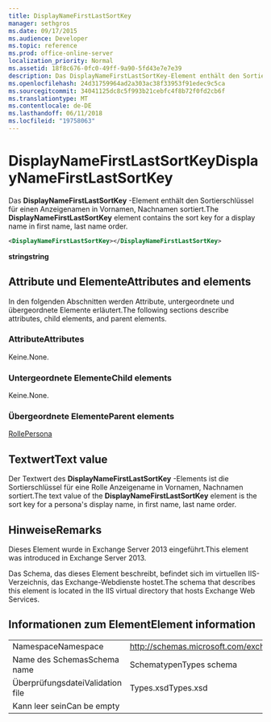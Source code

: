 ```yaml
---
title: DisplayNameFirstLastSortKey
manager: sethgros
ms.date: 09/17/2015
ms.audience: Developer
ms.topic: reference
ms.prod: office-online-server
localization_priority: Normal
ms.assetid: 18f8c676-0fc0-49ff-9a90-5fd43e7e7e39
description: Das DisplayNameFirstLastSortKey-Element enthält den Sortierschlüssel für einen Anzeigenamen in Vornamen, Nachnamen sortiert.
ms.openlocfilehash: 24d31759964ad2a303ac38f33953f91edec9c5ca
ms.sourcegitcommit: 34041125dc8c5f993b21cebfc4f8b72f0fd2cb6f
ms.translationtype: MT
ms.contentlocale: de-DE
ms.lasthandoff: 06/11/2018
ms.locfileid: "19758063"
---
```

# <a name="displaynamefirstlastsortkey"></a><span data-ttu-id="87f82-103">DisplayNameFirstLastSortKey</span><span class="sxs-lookup"><span data-stu-id="87f82-103">DisplayNameFirstLastSortKey</span></span>

<span data-ttu-id="87f82-104">Das **DisplayNameFirstLastSortKey** -Element enthält den Sortierschlüssel für einen Anzeigenamen in Vornamen, Nachnamen sortiert.</span><span class="sxs-lookup"><span data-stu-id="87f82-104">The **DisplayNameFirstLastSortKey** element contains the sort key for a display name in first name, last name order.</span></span> 
  
```XML
<DisplayNameFirstLastSortKey></DisplayNameFirstLastSortKey>
```

 <span data-ttu-id="87f82-105">**string**</span><span class="sxs-lookup"><span data-stu-id="87f82-105">**string**</span></span>
## <a name="attributes-and-elements"></a><span data-ttu-id="87f82-106">Attribute und Elemente</span><span class="sxs-lookup"><span data-stu-id="87f82-106">Attributes and elements</span></span>

<span data-ttu-id="87f82-107">In den folgenden Abschnitten werden Attribute, untergeordnete und übergeordnete Elemente erläutert.</span><span class="sxs-lookup"><span data-stu-id="87f82-107">The following sections describe attributes, child elements, and parent elements.</span></span>
  
### <a name="attributes"></a><span data-ttu-id="87f82-108">Attribute</span><span class="sxs-lookup"><span data-stu-id="87f82-108">Attributes</span></span>

<span data-ttu-id="87f82-109">Keine.</span><span class="sxs-lookup"><span data-stu-id="87f82-109">None.</span></span>
  
### <a name="child-elements"></a><span data-ttu-id="87f82-110">Untergeordnete Elemente</span><span class="sxs-lookup"><span data-stu-id="87f82-110">Child elements</span></span>

<span data-ttu-id="87f82-111">Keine.</span><span class="sxs-lookup"><span data-stu-id="87f82-111">None.</span></span>
  
### <a name="parent-elements"></a><span data-ttu-id="87f82-112">Übergeordnete Elemente</span><span class="sxs-lookup"><span data-stu-id="87f82-112">Parent elements</span></span>

[<span data-ttu-id="87f82-113">Rolle</span><span class="sxs-lookup"><span data-stu-id="87f82-113">Persona</span></span>](persona.md)
  
## <a name="text-value"></a><span data-ttu-id="87f82-114">Textwert</span><span class="sxs-lookup"><span data-stu-id="87f82-114">Text value</span></span>

<span data-ttu-id="87f82-115">Der Textwert des **DisplayNameFirstLastSortKey** -Elements ist die Sortierschlüssel für eine Rolle Anzeigename in Vornamen, Nachnamen sortiert.</span><span class="sxs-lookup"><span data-stu-id="87f82-115">The text value of the **DisplayNameFirstLastSortKey** element is the sort key for a persona's display name, in first name, last name order.</span></span> 
  
## <a name="remarks"></a><span data-ttu-id="87f82-116">Hinweise</span><span class="sxs-lookup"><span data-stu-id="87f82-116">Remarks</span></span>

<span data-ttu-id="87f82-117">Dieses Element wurde in Exchange Server 2013 eingeführt.</span><span class="sxs-lookup"><span data-stu-id="87f82-117">This element was introduced in Exchange Server 2013.</span></span>
  
<span data-ttu-id="87f82-118">Das Schema, das dieses Element beschreibt, befindet sich im virtuellen IIS-Verzeichnis, das Exchange-Webdienste hostet.</span><span class="sxs-lookup"><span data-stu-id="87f82-118">The schema that describes this element is located in the IIS virtual directory that hosts Exchange Web Services.</span></span>
  
## <a name="element-information"></a><span data-ttu-id="87f82-119">Informationen zum Element</span><span class="sxs-lookup"><span data-stu-id="87f82-119">Element information</span></span>

|||
|:-----|:-----|
|<span data-ttu-id="87f82-120">Namespace</span><span class="sxs-lookup"><span data-stu-id="87f82-120">Namespace</span></span>  <br/> |http://schemas.microsoft.com/exchange/services/2006/types  <br/> |
|<span data-ttu-id="87f82-121">Name des Schemas</span><span class="sxs-lookup"><span data-stu-id="87f82-121">Schema name</span></span>  <br/> |<span data-ttu-id="87f82-122">Schematypen</span><span class="sxs-lookup"><span data-stu-id="87f82-122">Types schema</span></span>  <br/> |
|<span data-ttu-id="87f82-123">Überprüfungsdatei</span><span class="sxs-lookup"><span data-stu-id="87f82-123">Validation file</span></span>  <br/> |<span data-ttu-id="87f82-124">Types.xsd</span><span class="sxs-lookup"><span data-stu-id="87f82-124">Types.xsd</span></span>  <br/> |
|<span data-ttu-id="87f82-125">Kann leer sein</span><span class="sxs-lookup"><span data-stu-id="87f82-125">Can be empty</span></span>  <br/> ||
   

